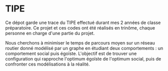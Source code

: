 # TIPE

Ce dépot garde une trace du TIPE effectué durant mes 2 années de classe préparatoire. Ce projet et ces codes ont été réalisés en trinôme, chaque personne en charge d'une partie du projet.

Nous cherchons à minimiser le temps de parcours moyen sur un réseau routier donné modélisé par un graphe en étudiant deux comportements : un comportement social puis égoïste. L'objectif est de trouver une configuration qui rapproche l'optimum égoïste de l'optimum social, puis de confronter ces modélisations à la réalité.
